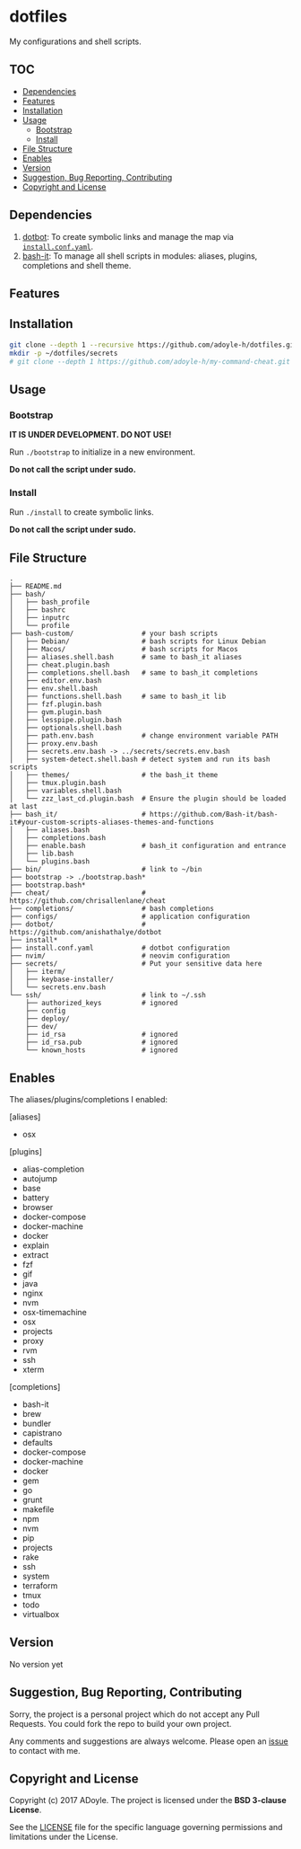 # dotfiles

My configurations and shell scripts.

## TOC

<!-- MarkdownTOC GFM -->

- [Dependencies](#dependencies)
- [Features](#features)
- [Installation](#installation)
- [Usage](#usage)
    - [Bootstrap](#bootstrap)
    - [Install](#install)
- [File Structure](#file-structure)
- [Enables](#enables)
- [Version](#version)
- [Suggestion, Bug Reporting, Contributing](#suggestion-bug-reporting-contributing)
- [Copyright and License](#copyright-and-license)

<!-- /MarkdownTOC -->

## Dependencies

1. [dotbot][]: To create symbolic links and manage the map via [`install.conf.yaml`](./install.conf.yaml).
2. [bash-it][]: To manage all shell scripts in modules: aliases, plugins, completions and shell theme.

## Features

## Installation

```sh
git clone --depth 1 --recursive https://github.com/adoyle-h/dotfiles.git ~/dotfiles
mkdir -p ~/dotfiles/secrets
# git clone --depth 1 https://github.com/adoyle-h/my-command-cheat.git ~/dotfiles/cheat
```

## Usage

### Bootstrap

**IT IS UNDER DEVELOPMENT. DO NOT USE!**

Run `./bootstrap` to initialize in a new environment.

**Do not call the script under sudo.**

### Install

Run `./install` to create symbolic links.

**Do not call the script under sudo.**

## File Structure

```
.
├── README.md
├── bash/
│   ├── bash_profile
│   ├── bashrc
│   ├── inputrc
│   └── profile
├── bash-custom/                 # your bash scripts
│   ├── Debian/                  # bash scripts for Linux Debian
│   ├── Macos/                   # bash scripts for Macos
│   ├── aliases.shell.bash       # same to bash_it aliases
│   ├── cheat.plugin.bash
│   ├── completions.shell.bash   # same to bash_it completions
│   ├── editor.env.bash
│   ├── env.shell.bash
│   ├── functions.shell.bash     # same to bash_it lib
│   ├── fzf.plugin.bash
│   ├── gvm.plugin.bash
│   ├── lesspipe.plugin.bash
│   ├── optionals.shell.bash
│   ├── path.env.bash            # change environment variable PATH
│   ├── proxy.env.bash
│   ├── secrets.env.bash -> ../secrets/secrets.env.bash
│   ├── system-detect.shell.bash # detect system and run its bash scripts
│   ├── themes/                  # the bash_it theme
│   ├── tmux.plugin.bash
│   ├── variables.shell.bash
│   └── zzz_last_cd.plugin.bash  # Ensure the plugin should be loaded at last
├── bash_it/                     # https://github.com/Bash-it/bash-it#your-custom-scripts-aliases-themes-and-functions
│   ├── aliases.bash
│   ├── completions.bash
│   ├── enable.bash              # bash_it configuration and entrance
│   ├── lib.bash
│   └── plugins.bash
├── bin/                         # link to ~/bin
├── bootstrap -> ./bootstrap.bash*
├── bootstrap.bash*
├── cheat/                       # https://github.com/chrisallenlane/cheat
├── completions/                 # bash completions
├── configs/                     # application configuration
├── dotbot/                      # https://github.com/anishathalye/dotbot
├── install*
├── install.conf.yaml            # dotbot configuration
├── nvim/                        # neovim configuration
├── secrets/                     # Put your sensitive data here
│   ├── iterm/
│   ├── keybase-installer/
│   └── secrets.env.bash
└── ssh/                         # link to ~/.ssh
    ├── authorized_keys          # ignored
    ├── config
    ├── deploy/
    ├── dev/
    ├── id_rsa                   # ignored
    ├── id_rsa.pub               # ignored
    └── known_hosts              # ignored
```

## Enables

The aliases/plugins/completions I enabled:

[aliases]

- osx

[plugins]

- alias-completion
- autojump
- base
- battery
- browser
- docker-compose
- docker-machine
- docker
- explain
- extract
- fzf
- gif
- java
- nginx
- nvm
- osx-timemachine
- osx
- projects
- proxy
- rvm
- ssh
- xterm

[completions]

- bash-it
- brew
- bundler
- capistrano
- defaults
- docker-compose
- docker-machine
- docker
- gem
- go
- grunt
- makefile
- npm
- nvm
- pip
- projects
- rake
- ssh
- system
- terraform
- tmux
- todo
- virtualbox


## Version

No version yet

## Suggestion, Bug Reporting, Contributing

Sorry, the project is a personal project which do not accept any Pull Requests.
You could fork the repo to build your own project.

Any comments and suggestions are always welcome. Please open an [issue][] to contact with me.

## Copyright and License

Copyright (c) 2017 ADoyle. The project is licensed under the **BSD 3-clause License**.

See the [LICENSE][] file for the specific language governing permissions and limitations under the License.


<!-- links -->

[issue]: https://github.com/adoyle-h/dotfiles/issues
[LICENSE]: ./LICENSE

<!-- links -->

[dotbot]: https://github.com/anishathalye/dotbot/
[bash-it]: https://github.com/Bash-it/bash-it
